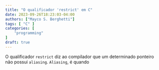 ```yaml
---
title: "O qualificador 'restrict' em C"
date: 2023-09-26T18:23:03-04:00
authors: ["Mayco S. Berghetti"]
tags: [ "C" ]
categories: [
    "programming"
]
draft: true
---
```


O qualificador `restrict` diz ao compilador que um determinado ponteiro não possui `aliasing`.
`Aliasing`, é quando
<!--stackedit_data:
eyJoaXN0b3J5IjpbLTIwMTE4MDk3MTUsLTUxMTM3MjQ5Miw1ND
kxOTAwMTQsMTkyODU1Nzk2OCw1MDU5NjIzNCw3MzA5OTgxMTZd
fQ==
-->